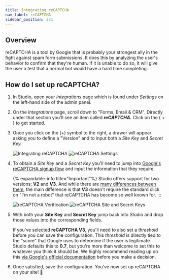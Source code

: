```yaml
---
title: Integrating reCAPTCHA
nav_label: reCAPTCHA
sidebar_position: 231
---
```


## Overview

reCAPTCHA is a tool by Google that is probably your strongest ally in the fight against spam form submissions. It does
this by analyzing the user's behavior to confirm that they're human. If it is unable to do so, it will give the user a
test that a normal bot would have a hard time completing.

## How do I set up reCAPTCHA?

1. In Studio, open your *Integrations* page which is found under *Settings* on the left-hand side of the admin panel.
2. On the *Integrations* page, scroll down to "Forms, Email & CRM". Directly under that section you'll see an item
   called ***reCAPTCHA.*** Click on the ( + ) to get started.
3. Once you click on the (+) symbol to the right, a drawer will appear asking you to define a "Version" and to input
   both a *Site Key* and *Secret Key.*

   ![Integrating reCAPTCHA](/assets/studio/reCAPTCHA_1.png)
   ![reCAPTCHA Settings](/assets/studio/reCAPTCHA_2.png)

4. To obtain a *Site Key* and a *Secret Key* you'll need to jump
   into [Google's reCAPTCHA signup flow](https://www.google.com/recaptcha/admin/create) and input the information that
   they require.

   {% expandable-info title="Important"%}
   Studio offers support for two versions; **V2** and **V3**. And while there
   are [many differences between them](https://developers.google.com/recaptcha/docs/versions), the main difference is
   that **V3** doesn't require the standard click on "I'm not a robot" that reCAPTCHA has become so well known for.
   :::

   ![reCAPTCHA Verification](/assets/studio/screely-1639498365868.png)
   ![reCAPTCHA Site and Secret Keys](/assets/studio/screely-1639498370447.png)

5. With both your **Site Key** and **Secret Key** jump back into Studio and drop those values into the corresponding
   fields.

   If you've selected **reCAPTCHA V3**, you'll need to also set a *threshold* before you can save the configuration.
   This *threshold* is directly tied to the "score" that Google uses to determine if the user is legitimate. Studio defaults
   this to **0.7**, but you're more than welcome to set this to whatever you think it should be. We highly recommend
   reading up on this [via Google's official documentation](https://developers.google.com/recaptcha/docs/v3#interpreting_the_score) before you make a decision.

6. Once satisfied, save the configuration. You've now set up reCAPTCHA on your site! 🎉


